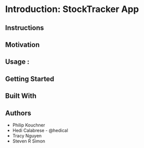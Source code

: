 # Introduction: StockTracker App

## Instructions

## Motivation

## Usage :

## Getting Started

## Built With

## Authors

- Philip Kouchner
- Hedi Calabrese - @hedical
- Tracy Nguyen
- Steven R Simon
